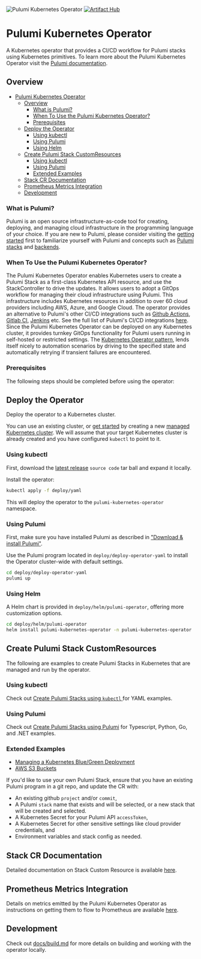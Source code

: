 ![Pulumi Kubernetes Operator](https://github.com/pulumi/pulumi-kubernetes-operator/actions/workflows/run-acceptance-tests.yaml/badge.svg?branch=master)
[![Artifact Hub](https://img.shields.io/endpoint?url=https://artifacthub.io/badge/repository/pulumi-kubernetes-operator)](https://artifacthub.io/packages/search?repo=pulumi-kubernetes-operator)
# Pulumi Kubernetes Operator

A Kubernetes operator that provides a CI/CD workflow for Pulumi stacks using Kubernetes primitives.
To learn more about the Pulumi Kubernetes Operator visit the [Pulumi documentation](https://www.pulumi.com/docs/guides/continuous-delivery/pulumi-kubernetes-operator/).

## Overview

- [Pulumi Kubernetes Operator](#pulumi-kubernetes-operator)
  - [Overview](#overview)
    - [What is Pulumi?](#what-is-pulumi)
    - [When To Use the Pulumi Kubernetes Operator?](#when-to-use-the-pulumi-kubernetes-operator)
    - [Prerequisites](#prerequisites)
  - [Deploy the Operator](#deploy-the-operator)
    - [Using kubectl](#using-kubectl)
    - [Using Pulumi](#using-pulumi)
    - [Using Helm](#using-helm)
  - [Create Pulumi Stack CustomResources](#create-pulumi-stack-customresources)
    - [Using kubectl](#using-kubectl-1)
    - [Using Pulumi](#using-pulumi-1)
    - [Extended Examples](#extended-examples)
  - [Stack CR Documentation](#stack-cr-documentation)
  - [Prometheus Metrics Integration](#prometheus-metrics-integration)
  - [Development](#development)

### What is Pulumi?

Pulumi is an open source infrastructure-as-code tool for creating, deploying, and managing cloud infrastructure in the programming language of your choice. If you are new to Pulumi, please consider visiting the [getting started](https://www.pulumi.com/docs/get-started/) first to familiarize yourself with Pulumi and concepts such as [Pulumi stacks](https://www.pulumi.com/docs/intro/concepts/stack/) and [backends](https://www.pulumi.com/docs/intro/concepts/state/).

### When To Use the Pulumi Kubernetes Operator?

The Pulumi Kubernetes Operator enables Kubernetes users to create a Pulumi Stack as a first-class Kubernetes API resource, and use the StackController to drive the updates. It allows users to adopt a GitOps workflow for managing their cloud infrastructure using Pulumi. This infrastructure includes Kubernetes resources in addition to over 60 cloud providers including AWS, Azure, and Google Cloud. The operator provides an alternative to Pulumi's other CI/CD integrations such as [Github Actions](https://www.pulumi.com/docs/guides/continuous-delivery/github-actions/), [Gitlab CI](https://www.pulumi.com/docs/guides/continuous-delivery/gitlab-ci/), [Jenkins](https://www.pulumi.com/docs/guides/continuous-delivery/jenkins/) etc. See the full list of Pulumi's CI/CD integrations [here](https://www.pulumi.com/docs/guides/continuous-delivery/). Since the Pulumi Kubernetes Operator can be deployed on any Kubernetes cluster, it provides turnkey GitOps functionality for Pulumi users running in self-hosted or restricted settings. The [Kubernetes Operator pattern](https://kubernetes.io/docs/concepts/extend-kubernetes/operator/), lends itself nicely to automation scenarios by driving to the specified state and automatically retrying if transient failures are encountered.

### Prerequisites

The following steps should be completed before using the operator:

## Deploy the Operator

Deploy the operator to a Kubernetes cluster.

You can use an existing cluster, or [get started](https://www.pulumi.com/docs/get-started/kubernetes/) by creating a new [managed Kubernetes cluster](https://www.pulumi.com/docs/tutorials/kubernetes/#clusters). We will assume that your target Kubernetes cluster is already created and you have configured `kubectl` to point to it.

### Using kubectl

First, download the [latest release](https://github.com/pulumi/pulumi-kubernetes-operator/releases) `source code` tar ball and expand it locally.

Install the operator:

```bash
kubectl apply -f deploy/yaml
```

This will deploy the operator to the `pulumi-kubernetes-operator` namespace.

### Using Pulumi

First, make sure you have installed Pulumi as described in ["Download & install Pulumi"](https://www.pulumi.com/docs/iac/download-install/).

Use the Pulumi program located in `deploy/deploy-operator-yaml` to install the Operator cluster-wide with default settings.

```bash
cd deploy/deploy-operator-yaml
pulumi up
```

### Using Helm

A Helm chart is provided in `deploy/helm/pulumi-operator`, offering more customization options.

```bash
cd deploy/helm/pulumi-operator
helm install pulumi-kubernetes-operator -n pulumi-kubernetes-operator .
```

## Create Pulumi Stack CustomResources

The following are examples to create Pulumi Stacks in Kubernetes that are managed and run by the operator.

### Using kubectl

Check out [Create Pulumi Stacks using `kubectl` ](./docs/create-stacks-using-kubectl.md) for YAML examples.

### Using Pulumi

Check out [Create Pulumi Stacks using Pulumi](./docs/create-stacks-using-pulumi.md) for Typescript, Python, Go, and .NET examples.

### Extended Examples

- [Managing a Kubernetes Blue/Green Deployment](./examples/blue-green)
- [AWS S3 Buckets](./examples/aws-s3)

If you'd like to use your own Pulumi Stack, ensure that you have an existing Pulumi program in a git repo,
and update the CR with:
  - An existing github `project` and/or `commit`,
  - A Pulumi `stack` name that exists and will be selected, or a new stack that will be created and selected.
  - A Kubernetes Secret for your Pulumi API `accessToken`,
  - A Kubernetes Secret for other sensitive settings like cloud provider credentials, and
  - Environment variables and stack config as needed.

## Stack CR Documentation

Detailed documentation on Stack Custom Resource is available [here](./docs/stacks.md).

## Prometheus Metrics Integration

Details on metrics emitted by the Pulumi Kubernetes Operator as instructions on getting them to flow to Prometheus are available [here](./docs/metrics.md).

## Development

Check out [docs/build.md](./docs/build.md) for more details on building and
working with the operator locally.
